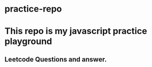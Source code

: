 # practice-repo

# This repo is my javascript practice playground

## Leetcode Questions and answer. 
